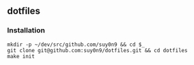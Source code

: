 ## dotfiles

### Installation
```
mkdir -p ~/dev/src/github.com/suy0n9 && cd $_
git clone git@github.com:suy0n9/dotfiles.git && cd dotfiles
make init
```
